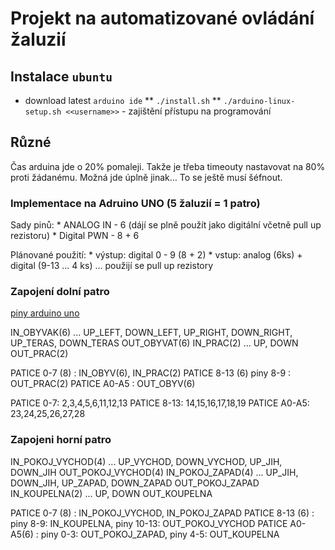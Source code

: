 

# Projekt na automatizované ovládání žaluzií

## Instalace `ubuntu`
* download latest `arduino ide`
** `./install.sh`
** `./arduino-linux-setup.sh <<username>>` - zajištění přístupu na programování


## Různé

Čas arduina jde o 20% pomaleji. Takže je třeba timeouty nastavovat na 80% proti žádanému. Možná jde úplně jinak... To se ještě musí šéfnout.

### Implementace na Adruino UNO (5 žaluzií = 1 patro)
Sady pinů:
	* ANALOG IN - 6 (dájí se plně použít jako digitální včetně pull up rezistoru)
	* Digital PWN - 8 + 6

Plánované použití:
	* výstup: digital 0 - 9 (8 + 2)
	* vstup: analog (6ks) + digital (9-13 ... 4 ks)
		... použijí se pull up rezistory


### Zapojení dolní patro

[piny arduino uno](https://www.arduino.cc/en/Hacking/PinMapping168)

IN_OBYVAK(6) ... UP_LEFT, DOWN_LEFT, UP_RIGHT, DOWN_RIGHT, UP_TERAS, DOWN_TERAS
OUT_OBYVAT(6)
IN_PRAC(2)  ... UP, DOWN
OUT_PRAC(2)

PATICE 0-7 (8)  : IN_OBYV(6), IN_PRAC(2)
PATICE 8-13 (6) piny 8-9 : OUT_PRAC(2)
PATICE A0-A5 :   OUT_OBYV(6)


PATICE 0-7:   2,3,4,5,6,11,12,13
PATICE 8-13:  14,15,16,17,18,19
PATICE A0-A5: 23,24,25,26,27,28 


### Zapojeni horní patro

IN_POKOJ_VYCHOD(4) ... UP_VYCHOD, DOWN_VYCHOD, UP_JIH, DOWN_JIH
OUT_POKOJ_VYCHOD(4)
IN_POKOJ_ZAPAD(4) ... UP_JIH, DOWN_JIH, UP_ZAPAD, DOWN_ZAPAD
OUT_POKOJ_ZAPAD
IN_KOUPELNA(2) ... UP, DOWN
OUT_KOUPELNA

PATICE 0-7 (8)  : IN_POKOJ_VYCHOD, IN_POKOJ_ZAPAD
PATICE 8-13 (6) : piny 8-9: IN_KOUPELNA, piny 10-13: OUT_POKOJ_VYCHOD
PATICE A0-A5(6) : piny 0-3: OUT_POKOJ_ZAPAD, piny 4-5: OUT_KOUPELNA





